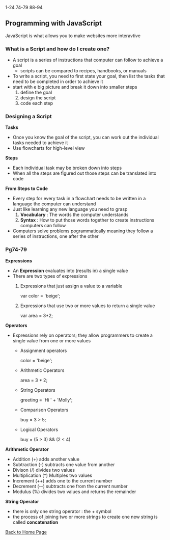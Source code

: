 1-24
74-79
88-94

## Programming with JavaScript

JavaScript is what allows you to make websites more interavtive

### What is a Script and how do I create one?

- A script is a series of instructions that computer can follow to achieve a goal
    - scripts can be compared to recipes, handbooks, or manuals
- To write a script, you need to first state your goal, then list the tasks that need to be completed in order to achieve it
- start with e big picture and break it down into smaller steps
    1. define the goal
    2. design the script
    3. code each step

### Designing a Script

**Tasks**

- Once you know the goal of the script, you can work out the individual tasks needed to achieve it
- Use flowcharts for high-level view

**Steps**

- Each individual task may be broken down into steps
- When all the steps are figured out those steps can be translated into code

**From Steps to Code**

- Every step for every task in a flowchart needs to be written in a language the computer can understand
- Just like learning any new language you need to grasp 
    1. **Vocabulary** : The words the computer understands
    2. **Syntax** : How to put those words  together to create instructions computers can follow
- Computers solve problems pogrammatically meaning they follow a series of instructions, one after the other

### Pg74-79

**Expressions**

- An **Expression** evaluates into (results in) a single value
- There are two types of expressions
    1. Expressions that just assign a value to a variable
        
        var color = 'beige';

    2. Expressions that use two or more values to return a single value

        var area = 3*2;

**Operators**

- Expressions rely on operators; they allow programmers to create a single value from one or more values
    - Assignment operators

        color = 'beige';

    - Arithmetic Operators

        area = 3 * 2;

    - String Operators

        greeting = 'Hi ' + 'Molly';

    - Comparison Operators

        buy = 3 > 5;

    - Logical Operators

        buy = (5 > 3) && (2 < 4)

**Arithmetic Operator**

- Addition (+) adds another value
- Subtraction (-) subtracts one value from another
- Divison (/) divides two values
- Multiplication (*) Multiples two values
- Increment (++) adds one to the current number
- Decrement (--) subtracts one from the current number
- Modulus (%) divides two values and returns the remainder

**String Operator**

- there is only one string operator : the + symbol
- the process of joining two or more strings to create one new string is called **concatenation**





[Back to Home Page](https://ashcaz.github.io/learning-journal/)
